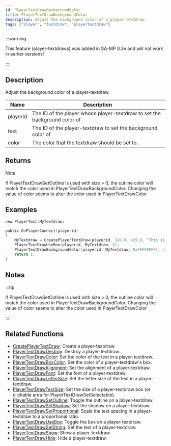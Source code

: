 ```yaml
---
id: PlayerTextDrawBackgroundColor
title: PlayerTextDrawBackgroundColor
description: Adjust the background color of a player-textdraw.
tags: ["player", "textdraw", "playertextdraw"]
---
```


:::warning

This feature (player-textdraws) was added in SA-MP 0.3e and will not work in earlier versions!

:::

## Description

Adjust the background color of a player-textdraw.

| Name | Description |
| --- | --- |
| playerid | The ID of the player whose player-textdraw to set the background color of |
| text | The ID of the player-textdraw to set the background color of |
| color | The color that the textdraw should be set to. |

## Returns

Note

If PlayerTextDrawSetOutline is used with size > 0, the outline color will match the color used in PlayerTextDrawBackgroundColor. Changing the value of color seems to alter the color used in PlayerTextDrawColor

## Examples

```c
new PlayerText:MyTextdraw;

public OnPlayerConnect(playerid)
{
    MyTextdraw = CreatePlayerTextDraw(playerid, 320.0, 425.0, "This is an example textdraw");
    PlayerTextDrawUseBox(playerid, MyTextdraw, 1);
    PlayerTextDrawBackgroundColor(playerid, MyTextdraw, 0xFFFFFFFF); // Set the background color of MyTextdraw to white
    return 1;
}
```

## Notes

:::tip

If PlayerTextDrawSetOutline is used with size > 0, the outline color will match the color used in PlayerTextDrawBackgroundColor. Changing the value of color seems to alter the color used in PlayerTextDrawColor

:::

## Related Functions

- [CreatePlayerTextDraw](CreatePlayerTextDraw.md): Create a player-textdraw.
- [PlayerTextDrawDestroy](PlayerTextDrawDestroy.md): Destroy a player-textdraw.
- [PlayerTextDrawColor](PlayerTextDrawColor.md): Set the color of the text in a player-textdraw.
- [PlayerTextDrawBoxColor](PlayerTextDrawBoxColor.md): Set the color of a player-textdraw's box.
- [PlayerTextDrawAlignment](PlayerTextDrawAlignment.md): Set the alignment of a player-textdraw.
- [PlayerTextDrawFont](PlayerTextDrawFont.md): Set the font of a player-textdraw.
- [PlayerTextDrawLetterSize](PlayerTextDrawLetterSize.md): Set the letter size of the text in a player-textdraw.
- [PlayerTextDrawTextSize](PlayerTextDrawTextSize.md): Set the size of a player-textdraw box (or clickable area for PlayerTextDrawSetSelectable).
- [PlayerTextDrawSetOutline](PlayerTextDrawSetOutline.md): Toggle the outline on a player-textdraw.
- [PlayerTextDrawSetShadow](PlayerTextDrawSetShadow.md): Set the shadow on a player-textdraw.
- [PlayerTextDrawSetProportional](PlayerTextDrawSetProportional.md): Scale the text spacing in a player-textdraw to a proportional ratio.
- [PlayerTextDrawUseBox](PlayerTextDrawUseBox.md): Toggle the box on a player-textdraw.
- [PlayerTextDrawSetString](PlayerTextDrawSetString.md): Set the text of a player-textdraw.
- [PlayerTextDrawShow](PlayerTextDrawShow.md): Show a player-textdraw.
- [PlayerTextDrawHide](PlayerTextDrawHide.md): Hide a player-textdraw.
